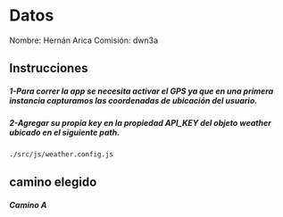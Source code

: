 # Datos

Nombre: Hernán Arica
Comisión: dwn3a


## Instrucciones

##### 1-Para correr la app se necesita activar el GPS ya que en una primera instancia capturamos las coordenadas de ubicación del usuario.
##### 2-Agregar su propia key en la propiedad API_KEY del objeto weather ubicado en el siguiente path.

```bash
./src/js/weather.config.js
```
## camino elegido

##### Camino A

